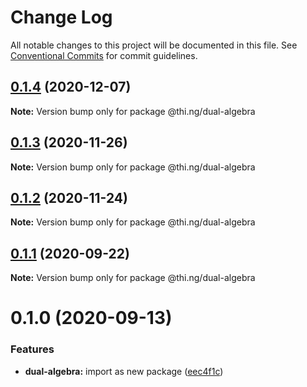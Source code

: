 # Change Log

All notable changes to this project will be documented in this file.
See [Conventional Commits](https://conventionalcommits.org) for commit guidelines.

## [0.1.4](https://github.com/thi-ng/umbrella/compare/@thi.ng/dual-algebra@0.1.3...@thi.ng/dual-algebra@0.1.4) (2020-12-07)

**Note:** Version bump only for package @thi.ng/dual-algebra





## [0.1.3](https://github.com/thi-ng/umbrella/compare/@thi.ng/dual-algebra@0.1.2...@thi.ng/dual-algebra@0.1.3) (2020-11-26)

**Note:** Version bump only for package @thi.ng/dual-algebra





## [0.1.2](https://github.com/thi-ng/umbrella/compare/@thi.ng/dual-algebra@0.1.1...@thi.ng/dual-algebra@0.1.2) (2020-11-24)

**Note:** Version bump only for package @thi.ng/dual-algebra





## [0.1.1](https://github.com/thi-ng/umbrella/compare/@thi.ng/dual-algebra@0.1.0...@thi.ng/dual-algebra@0.1.1) (2020-09-22)

**Note:** Version bump only for package @thi.ng/dual-algebra





# 0.1.0 (2020-09-13)


### Features

* **dual-algebra:** import as new package ([eec4f1c](https://github.com/thi-ng/umbrella/commit/eec4f1c588b194711477e5b992206840657d140f))
